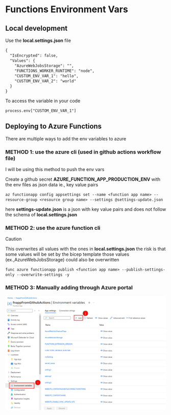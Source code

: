 # Functions Environment Vars

## Local development
Use the **local.settings.json** file
```
{
  "IsEncrypted": false,
  "Values": {
    "AzureWebJobsStorage": "",
    "FUNCTIONS_WORKER_RUNTIME": "node",
    "CUSTOM_ENV_VAR_1": "hello",
    "CUSTOM_ENV_VAR_2": "world"
  }
}
```

To access the variable in your code 
```
process.env["CUSTOM_ENV_VAR_1"]
```

## Deploying to Azure Functions
There are multiple ways to add the env variables to azure

### METHOD 1: use the azure cli (used in github actions workflow file)
I will be using this method to push the env vars

Create a github secret **AZURE_FUNCTION_APP_PRODUCTION_ENV** with the env files as json data ie., key value pairs


```
az functionapp config appsettings set --name <function app name> --resource-group <resource group name> --settings @settings-update.json
```
here **settings-update.json** is a json with key value pairs and does not follow the schema of **local.settings.json**

### METHOD 2: use the azure function cli
> [!CAUTION]
> This overwrites all values with the ones in **local.settings.json** the risk is that some values will be set by the bicep template those values (ex.,AzureWebJobsStorage) could also be overwritten

```
func azure functionapp publish <function app name> --publish-settings-only --overwrite-settings -y
```

### METHOD 3: Manually adding through Azure portal
![Azure env setup|500](images/3_azure_env_vars.png)

